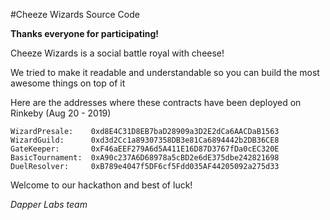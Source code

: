 

#Cheeze Wizards Source Code

**Thanks everyone for participating!**

Cheeze Wizards is a social battle royal with cheese!

We tried to make it readable and understandable so you can build the most awesome things on top of it

Here are the addresses where these contracts have been deployed on Rinkeby
(Aug 20 - 2019)

```
WizardPresale:    0xd8E4C31D8EB7baD28909a3D2E2dCa6AACDaB1563
WizardGuild:      0xd3d2Cc1a89307358DB3e81Ca6894442b2DB36CE8
GateKeeper:       0xF46aEEF279A6d5A411E16D87D3767fDa0cEC320E
BasicTournament:  0xA90c237A6D68978a5cBD2e6dE375dbe242821698
DuelResolver:     0xB789e4047f5DF6cf5Fdd035AF44205092a275d33
```

Welcome to our hackathon and best of luck!

*Dapper Labs team*



